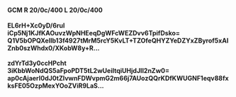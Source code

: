 #### GCM R 20/0c/400 L 20/0c/400
**EL6rH+Xc0yD/6ruI**<br/>**iCp5Nj1KJfKAOuvzWpNHEeqDgWFcWEZDvv6TpifDsko=**<br/>**Q1V5bOPQXellb13f4927tMrM5rcY5KvLT+TZOfeQHYZYeDZYxZByrof5xAlZnb0szWhdx0/XKobW8y+R...**<br/><br/>
**zdYrTd3y0ccHPcht**<br/>**3iKbbWoNdQS5aFpoPDT5tL2wUeiltqiUHjdJlI2nZw0=**<br/>**ap0cAjaerI0dJ0tZlvwnFDWvpmG2m66j7AUozQQrKDfKWUGNF1eqv88fxksFE05OzpMexYOoZViR9LaS...**
